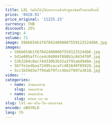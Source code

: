 ```yaml
---
title: LXL ร่มยืนได้จุได้เยอะทางเข้าประตูพาณิชย์โรงแรมล็อบบี้
price: '8418.91'
price_original: '11225.23'
currency: THB
discount: 25%
rating: 4
volume: 71
image: S9bb654b1f678424090607559122524dbK.jpg
images:
  - S9bb654b1f678424090607559122524dbK.jpg
  - Sd1e005affcce4c04904f890b1c8434f0P.jpg
  - S3b3204c0ac744330b3b32a3791a6d940m.jpg
  - S6ffe1edbaa72495caca7c481649f0592U.jpg
  - Scc1b59d3e7f94ab79fcc4be2f897a361Q.jpg
video: ''
categories:
  - name: บ้านและสวน
    slug: านและสวน
  - name: ตกแต่งบ้าน
    slug: ตกแต-งบ-าน
slug: lxl-มย-นได-ได-เยอะทางเข
encode: oBUYKLO
lang: th
---
```

  